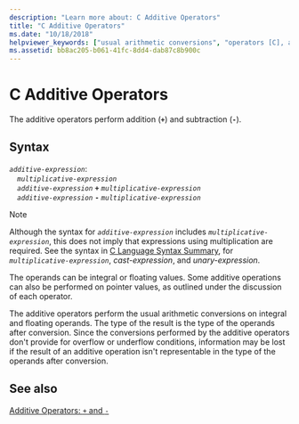 ```yaml
---
description: "Learn more about: C Additive Operators"
title: "C Additive Operators"
ms.date: "10/18/2018"
helpviewer_keywords: ["usual arithmetic conversions", "operators [C], addition", "+ operator, additive operators", "additive operators", "arithmetic operators [C++], additive operators"]
ms.assetid: bb8ac205-b061-41fc-8dd4-dab87c8b900c
---
```

# C Additive Operators

The additive operators perform addition (**`+`**) and subtraction (**`-`**).

## Syntax

*`additive-expression`*:\
&emsp;*`multiplicative-expression`*\
&emsp;*`additive-expression`* **`+`** *`multiplicative-expression`*\
&emsp;*`additive-expression`* **`-`** *`multiplicative-expression`*

> [!NOTE]
> Although the syntax for *`additive-expression`* includes *`multiplicative-expression`*, this does not imply that expressions using multiplication are required. See the syntax in [C Language Syntax Summary](../c-language/c-language-syntax-summary.md), for *`multiplicative-expression`*, *cast-expression*, and *unary-expression*.

The operands can be integral or floating values. Some additive operations can also be performed on pointer values, as outlined under the discussion of each operator.

The additive operators perform the usual arithmetic conversions on integral and floating operands. The type of the result is the type of the operands after conversion. Since the conversions performed by the additive operators don't provide for overflow or underflow conditions, information may be lost if the result of an additive operation isn't representable in the type of the operands after conversion.

## See also

[Additive Operators: `+` and `-`](../cpp/additive-operators-plus-and.md)
